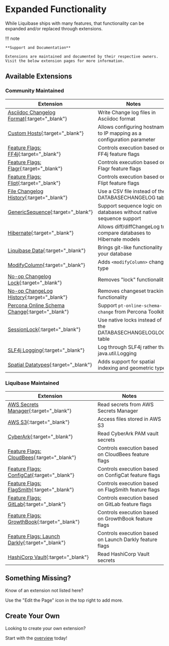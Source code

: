# Expanded Functionality

While Liquibase ships with many features, that functionality can be expanded and/or replaced through extensions.

!!! note

    **Support and Documentation**
    
    Extensions are maintained and documented by their respective owners. Visit the below extension pages for more information.

## Available Extensions

### Community Maintained
| Extension                                                                                                                                     | Notes                                                                  |
|-----------------------------------------------------------------------------------------------------------------------------------------------|------------------------------------------------------------------------|
| [Asciidoc Changelog Format](https://florent.biville.net/liquibase-asciidoc/){:target="_blank"}                                                | Write Change log files in Asciidoc format                              |
| [Custom Hosts](https://github.com/liquibase/custom-hosts-extension){:target="_blank"}                                                         | Allows configuring hostname to IP mapping as a configuration parameter |
| [Feature Flags: FF4j](https://github.com/liquibase/ff4j-extension){:target="_blank"}                                                          | Controls execution based on FF4j feature flags                         |
| [Feature Flags: Flagr](https://github.com/liquibase/flagr-extension){:target="_blank"}                                                        | Controls execution based on Flagr feature flags                        |
| [Feature Flags: Flipt](https://github.com/liquibase/flipt-extension){:target="_blank"}                                                        | Controls execution based on Flipt feature flags                        |
| [File Changelog History](https://github.com/liquibase/liquibase-filechangelog){:target="_blank"}                                              | Use a CSV file instead of the DATABASECHANGELOG table                  |
| [GenericSequence](https://github.com/liquibase/liquibase-sequencetable){:target="_blank"}                                                     | Support sequence logic on databases without native sequence support    |
| [Hibernate](https://github.com/liquibase/liquibase-hibernate){:target="_blank"}                                                               | Allows diff/diffChangeLog to compare databases to Hibernate models     |
| [Liquibase Data](https://github.com/liquibase/liquibase-data){:target="_blank"}                                                               | Brings git-like functionality to your database                         |
| [ModifyColumn](https://github.com/liquibase/liquibase-modify-column){:target="_blank"}                                                        | Adds `<modifyColumn>` change type                                      |
| [No-op Changelog Lock](https://github.com/liquibase/liquibase-nochangeloglock){:target="_blank"}                                              | Removes "lock" functionality                                           |
| [No-op ChangeLog History](https://github.com/liquibase/liquibase-nochangelogupdate){:target="_blank"}                                         | Removes changeset tracking functionality                               |
| [Percona Online Schema Change](https://github.com/liquibase/liquibase-percona){:target="_blank"}                                              | Support `pt-online-schema-change` from Percona Toolkit                 |
| [SessionLock](https://github.com/blagerweij/liquibase-sessionlock){:target="_blank"}                                                          | Use native locks instead of the DATABASECHANGELOGLOCK table            |
| [SLF4j Logging](https://github.com/mattbertolini/liquibase-slf4j){:target="_blank"}                                                           | Log through SLF4j rather than java.util.Logging                        |
| [Spatial Datatypes](https://lonnyj.github.io/liquibase-spatial/){:target="_blank"}                                                            | Adds support for spatial indexing and geometric types                  |

### Liquibase Maintained
| Extension                                                                                                                                     | Notes                                                                  |
|-----------------------------------------------------------------------------------------------------------------------------------------------|------------------------------------------------------------------------|
| [AWS Secrets Manager](https://docs.liquibase.com/tools-integrations/extensions/secrets-management/aws-secrets-mgr.html){:target="_blank"}     | Read secrets from AWS Secrets Manager                                  |
| [AWS S3](https://docs.liquibase.com/tools-integrations/extensions/remote-files/s3.html){:target="_blank"}                                     | Access files stored in AWS S3                                          |
| [CyberArk](https://docs.liquibase.com/tools-integrations/extensions/secrets-management/cyberark-pam-vault.html){:target="_blank"}             | Read CyberArk PAM vault secrets                                        |
| [Feature Flags: CloudBees](https://docs.liquibase.com/feature-flags/readmes/cloudbees%20feature%20management.html){:target="_blank"}          | Controls execution based on CloudBees feature flags                    |
| [Feature Flags: ConfigCat](https://docs.liquibase.com/feature-flags/readmes/configcat%20feature%20flags%20extension.html){:target="_blank"}   | Controls execution based on ConfigCat feature flags                    |
| [Feature Flags: FlagSmith](https://docs.liquibase.com/feature-flags/readmes/flagsmith%20feature%20flags%20extension.html){:target="_blank"}   | Controls execution based on FlagSmith feature flags                    |
| [Feature Flags: GitLab](https://docs.liquibase.com/feature-flags/readmes/gitlab%20feature%20flags%20extension.html){:target="_blank"}         | Controls execution based on GitLab feature flags                       |
| [Feature Flags: GrowthBook](https://docs.liquibase.com/feature-flags/readmes/growthbook%20feature%20flags%20extension.html){:target="_blank"} | Controls execution based on GrowthBook feature flags                   |
| [Feature Flags: Launch Darkly](https://docs.liquibase.com/feature-flags/readmes/launchdarkly%20feature%20flags.html){:target="_blank"}        | Controls execution based on Launch Darkly feature flags                |
| [HashiCorp Vault](https://docs.liquibase.com/tools-integrations/extensions/secrets-management/hashicorp-vault.html){:target="_blank"}         | Read HashiCorp Vault secrets                                           |

## Something Missing?

Know of an extension not listed here?

Use the "Edit the Page" icon in the top right to add more.

## Create Your Own

Looking to create your own extension?

Start with the [overview](../extensions-overview/index.md) today!
